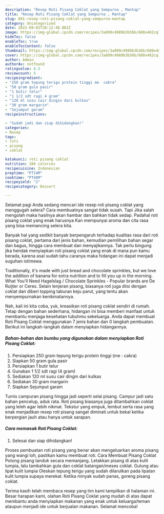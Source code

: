 ```yaml
---
description: "Resep Roti Pisang Coklat yang Sempurna , Mantap"
title: "Resep Roti Pisang Coklat yang Sempurna , Mantap"
slug: 891-resep-roti-pisang-coklat-yang-sempurna-mantap
category: Uncategorized
date: 2022-09-02T20:12:48.801Z
image: https://img-global.cpcdn.com/recipes/3a899c4989b3b36b/680x482cq70/roti-pisang-coklat-foto-resep-utama.jpg
hideToc: false
enableToc: true
enableTocContent: false
thumbnail: https://img-global.cpcdn.com/recipes/3a899c4989b3b36b/680x482cq70/roti-pisang-coklat-foto-resep-utama.jpg
cover: https://img-global.cpcdn.com/recipes/3a899c4989b3b36b/680x482cq70/roti-pisang-coklat-foto-resep-utama.jpg
author: Admin
authorAv: notfound
ratingvalue: 4.2
reviewcount: 5
recipeingredient:
- "250 gram tepung terigu protein tinggi me  cakra"
- "50 gram gula pasir"
- "1 butir telur"
- "1 1/2 sdt ragi 4 gram"
- "120 ml susu cair dingin dari kulkas"
- "30 gram margarin"
- "Sejumput garam"
recipeinstructions:

- "Sudah jadi dan siap dihidangkan!"
categories:
- Resep
tags:
- roti
- pisang
- coklat

katakunci: roti pisang coklat 
nutrition: 204 calories
recipecuisine: Indonesian
preptime: "PT14M"
cooktime: "PT48M"
recipeyield: "2"
recipecategory: Dessert

---
```



Selamat pagi Anda sedang mencari ide resep roti pisang coklat yang menggugah selera? Cara membuatnya sangat tidak susah. Tapi Jika salah mengolah maka hasilnya akan hambar dan bahkan tidak sedap. Padahal roti pisang coklat yang enak harusnya Kan mempunyai aroma dan cita rasa yang bisa memancing selera kita.


Banyak hal yang sedikit banyak berpengaruh terhadap kualitas rasa dari roti pisang coklat, pertama dari jenis bahan, kemudian pemilihan bahan segar dan bagus, hingga cara membuat dan menyajikannya. Tak perlu bingung jika hendak menyiapkan roti pisang coklat yang enak di mana pun kamu berada, karena asal sudah tahu caranya maka hidangan ini dapat menjadi suguhan istimewa.

Traditionally, it&#39;s made with just bread and chocolate sprinkles, but we love the addition of banana for extra nutrition and to fill you up in the morning. What You&#39;ll Need Hagelslag / Chocolate Sprinkles - Popular brands are De Ruijter or Ceres. Selain lenjeran pisang, biasanya roti juga diisi dengan coklat dan diberi topping taburan keju parut, yang tentu akan menyempurnakan kenikmatannya.


Nah, kali ini kita coba, yuk, kreasikan roti pisang coklat sendiri di rumah. Tetap dengan bahan sederhana, hidangan ini bisa memberi manfaat untuk membantu menjaga kesehatan tubuhmu sekeluarga. Anda dapat membuat Roti Pisang Coklat menggunakan 7 jenis bahan dan 0 langkah pembuatan. Berikut ini langkah-langkah dalam menyiapkan hidangannya.

<!--inarticleads1-->

##### Bahan-bahan dan bumbu yang digunakan dalam menyiapkan Roti Pisang Coklat:

1. Persiapkan 250 gram tepung terigu protein tinggi (me : cakra)
1. Siapkan 50 gram gula pasir
1. Persiapkan 1 butir telur
1. Gunakan 1 1/2 sdt ragi (4 gram)
1. Sediakan 120 ml susu cair dingin dari kulkas
1. Sediakan 30 gram margarin
1. Siapkan Sejumput garam


Tumis campuran pisang hingga jadi seperti selai pisang. Campur jadi satu bahan pencelup, aduk rata. Roti pisang biasanya juga ditambahkan coklat yang leleh agar lebih nikmat. Tekstur yang empuk, lembut serta rasa yang enak menjadikan resep roti pisang sangat diminati untuk bekal ketika berpergian jauh atau hanya untuk sarapan. 

<!--inarticleads2-->

##### Cara memasak Roti Pisang Coklat:


1. Selesai dan siap dihidangkan!

Proses pembuatan roti pisang yang benar akan mengeluarkan aroma pisang yang wangi loh, pastikan kamu membuat roti. Cara Membuat Pisang Coklat Potong pisang tanduk secara memanjang. Letakkan pisang di atas kulit lumpia, lalu tambahkan gula dan coklat batangan/meses coklat. Gulung atau lipat kulit lumpia Oleskan tepung terigu yang sudah dilarutkan pada lipatan kulit lumpia supaya merekat. Ketika minyak sudah panas, goreng pisang coklat. 

Terima kasih telah membaca resep yang tim kami tampilkan di halaman ini. Besar harapan kami, olahan Roti Pisang Coklat yang mudah di atas dapat membantu anda menyiapkan makanan yang enak untuk keluarga/teman ataupun menjadi ide untuk berjualan makanan. Selamat mencoba!

